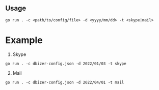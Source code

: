 
## Usage

```
go run . -c <path/to/config/file> -d <yyyy/mm/dd> -t <skype|mail>
```

# Example

1. Skype

```
go run . -c dbizer-config.json -d 2022/01/03 -t skype
```

2. Mail

```
go run . -c dbizer-config.json -d 2022/04/01 -t mail
```